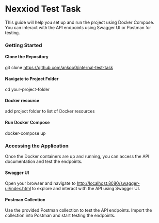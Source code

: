 # Nexxiod Test Task

This guide will help you set up and run the project using Docker Compose. You can interact with the API endpoints using Swagger UI or Postman for testing.

### Getting Started

#### Clone the Repository
git clone https://github.com/ankoo0/internal-test-task
#### Navigate to Project Folder
cd your-project-folder
#### Docker resource
add project folder to list of Docker resources
#### Run Docker Compose
docker-compose up
### Accessing the Application

Once the Docker containers are up and running, you can access the API documentation and test the endpoints.

#### Swagger UI
Open your browser and navigate to [http://localhost:8080/swagger-ui/index.html](http://localhost:8080/swagger-ui/index.html) to explore and interact with the API using Swagger UI.

#### Postman Collection
Use the provided Postman collection to test the API endpoints. Import the collection into Postman and start testing the endpoints.
